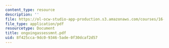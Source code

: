 ```yaml
---
content_type: resource
description: ''
file: https://ol-ocw-studio-app-production.s3.amazonaws.com/courses/16-423j-aerospace-biomedical-and-life-support-engineering-spring-2006/8f425cca9dc093465ade0f30dcaf2d57_ongoingassessmnt.pdf
file_type: application/pdf
resourcetype: Document
title: ongoingassessmnt.pdf
uid: 8f425cca-9dc0-9346-5ade-0f30dcaf2d57
---
```

